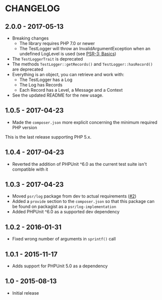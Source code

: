 # CHANGELOG

## 2.0.0 - 2017-05-13

* Breaking changes 
  * The library requires PHP 7.0 or newer
  * The TestLogger will throw an InvalidArgumentException when an undefined
    LogLevel is used (see [PSR-3: Basics](http://www.php-fig.org/psr/psr-3/#basics))
* The `TestLoggerTrait` is deprecated
* The methods `TestLogger::getRecords()` and `TestLogger::hasRecord()` are deprecated
* Everything is an object, you can retrieve and work with:
  * The TestLogger has a Log
  * The Log has Records
  * Each Record has a Level, a Message and a Context
* See the updated README for the new usage.

## 1.0.5 - 2017-04-23

* Made the `composer.json` more explicit concerning the minimum required PHP version

This is the last release supporting PHP 5.x.

## 1.0.4 - 2017-04-23

* Reverted the addition of PHPUnit ^6.0 as the current test suite isn't compatible with it

## 1.0.3 - 2017-04-23

* Moved `psr/log` package from dev to actual requirements ([#2](https://github.com/jeromegamez/php-psr-testlogger/issues/2))
* Added a `provide` section to the `composer.json` so that this package can be found on packagist as a `psr/log-implementation`
* Added PHPUnit ^6.0 as a supported dev dependency

## 1.0.2 - 2016-01-31

* Fixed wrong number of arguments in `sprintf()` call

## 1.0.1 - 2015-11-17

* Adds support for PHPUnit 5.0 as a dependency

## 1.0 - 2015-08-13

* Initial release
